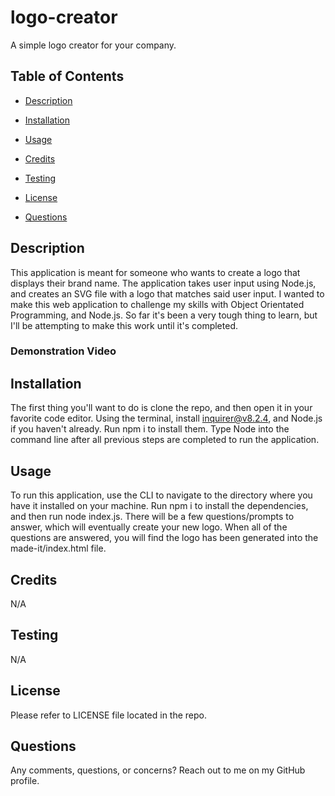 # logo-creator

A simple logo creator for your company.

## Table of Contents

- [Description](#description)

- [Installation](#installation)

- [Usage](#usage)

- [Credits](#credits)

- [Testing](#testing)

- [License](#license)

- [Questions](#questions)

## Description

This application is meant for someone who wants to create a logo that displays their brand name. The application takes user input using Node.js, and creates an SVG file with a logo that matches said user input. I wanted to make this web application to challenge my skills with Object Orientated Programming, and Node.js. So far it's been a very tough thing to learn, but I'll be attempting to make this work until it's completed.

### Demonstration Video

## Installation

The first thing you'll want to do is clone the repo, and then open it in your favorite code editor. Using the terminal, install inquirer@v8.2.4, and Node.js if you haven't already. Run npm i to install them. Type Node into the command line after all previous steps are completed to run the application.

## Usage

To run this application, use the CLI to navigate to the directory where you have it installed on your machine. Run npm i to install the dependencies, and then run node index.js. There will be a few questions/prompts to answer, which will eventually create your new logo. When all of the questions are answered, you will find the logo has been generated into the made-it/index.html file.

## Credits

N/A

## Testing

N/A

## License

Please refer to LICENSE file located in the repo.

## Questions

Any comments, questions, or concerns? Reach out to me on my GitHub profile.
